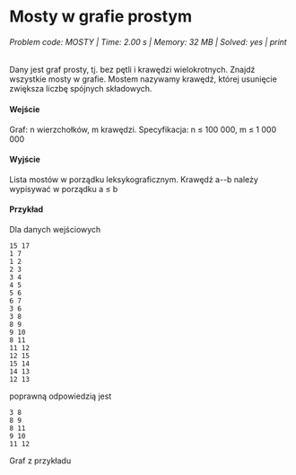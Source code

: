 # Mosty w grafie prostym
###### Problem code: MOSTY \| Time: 2.00 s \| Memory: 32 MB \| Solved: yes \| print

Dany jest graf prosty, tj. bez pętli i krawędzi wielokrotnych. Znajdź wszystkie mosty w grafie. Mostem nazywamy krawędź, której usunięcie zwiększa liczbę spójnych składowych.

#### Wejście
Graf: n wierzchołków, m krawędzi.
Specyfikacja: n ≤ 100 000, m ≤ 1 000 000

#### Wyjście
Lista mostów w porządku leksykograficznym. Krawędż a--b należy wypisywać w porządku a ≤ b

#### Przykład
Dla danych wejściowych

```
15 17
1 7
1 2
2 3
3 4
4 5
5 6
6 7
3 6
3 8
8 9
9 10
8 11
11 12
12 15
15 14
14 13
12 13
```
poprawną odpowiedzią jest
```
3 8
8 9
8 11
9 10
11 12
```
Graf z przykładu
```
